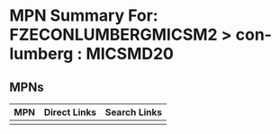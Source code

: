 



# MPN Summary For: FZECONLUMBERGMICSM2 > con-lumberg : MICSMD20

## MPNs
  

|MPN|Direct Links|Search Links|
| :--- | :--- | :--- |
||||
